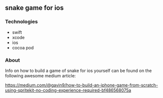 ## snake game for ios

### Technologies

- swift
- xcode
- ios
- cocoa pod


### About

Info on how to build a game of snake for ios yourself can be found on the following awesome medium article:

https://medium.com/@gavin9/how-to-build-an-iphone-game-from-scratch-using-spritekit-no-coding-experience-required-bf486568075a
